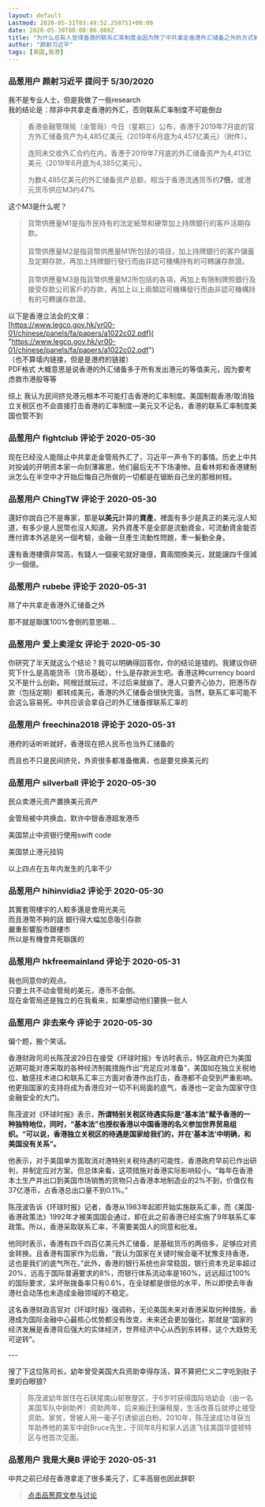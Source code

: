 ```yaml
---
layout: default
Lastmod: 2020-05-31T03:49:52.258751+00:00
date: 2020-05-30T00:00:00.000Z
title: "为什么总有人觉得香港的联系汇率制度会因为除了中共拿走香港外汇储备之外的方式被摧毁？"
author: "颜射习近平"
tags: [美国,香港]
---
```



### 品葱用户 **颜射习近平** 提问于 5/30/2020
    
我不是专业人士，但是我做了一些research  
我的结论是：除非中共拿走香港的外汇，否则联系汇率制度不可能倒台  
  
  

> 香港金融管理局（金管局）今日（星期三）公布，香港于2019年7月底的官方外汇储备资产为4,485亿美元（2019年6月底为4,457亿美元）（附件）。  
>   
> 连同未交收外汇合约在内，香港于2019年7月底的外汇储备资产为4,413亿美元（2019年6月底为4,385亿美元）。  
>   
> 为数4,485亿美元的外汇储备资产总额，相当于香港流通货币约**7倍**，或港元货币供应M3约47%

  
这个M3是什么呢？  
  

>   
> 貨幣供應量M1是指市民持有的法定紙幣和硬幣加上持牌銀行的客戶活期存款。  
>    
> 貨幣供應量M2是指貨幣供應量M1所包括的項目，加上持牌銀行的客戶儲蓄及定期存款，再加上持牌銀行發行而由非認可機構持有的可轉讓存款證。  
>    
> 貨幣供應量M3是指貨幣供應量M2所包括的各項，再加上有限制牌照銀行及接受存款公司客戶的存款，再加上以上兩類認可機構發行而由非認可機構持有的可轉讓存款證。

  
  
以下是香港立法会的文章：  
[https://www.legco.gov.hk/yr00-01/chinese/panels/fa/papers/a1022c02.pdf]( "https://www.legco.gov.hk/yr00-01/chinese/panels/fa/papers/a1022c02.pdf")  
（也不算墙内链接，但是是港府的链接）  
PDF格式 大概意思是说香港的外汇储备多于所有发出港元的等值美元，因为要考虑救市港股等等  
  
综上 我认为民间挤兑港元根本不可能打击香港的汇率制度。美国制裁香港/取消独立关税区也不会直接打击香港的汇率制度—美元又不记名，香港的联系汇率制度美国也管不到
    
                

### 品葱用户 **fightclub** 评论于 2020-05-30
        
现在已经没人能阻止中共拿走金管局外汇了，习近平一声令下的事情。历史上中共对投诚的开明资本家一向刻薄寡恩，他们最后无不下场凄惨。且看林郑和香港建制派怎么在半空中才开始后悔自己所做的一切都是在锯断自己坐的那根树枝。
        
                

### 品葱用户 **ChingTW** 评论于 2020-05-30
        
還好你說自己不是專家，那是**以美元**計算的**資產**，裡面有多少是真正的美元沒人知道，有多少是人民幣也沒人知道。另外資產不是全部是流動資金，可流動資金能否應付資本外逃是另一個考驗，金融一旦產生流動性問題，牽一髮動全身。  
  
還有香港樓價非常高，有錢人一個豪宅就好幾億，賣兩間換美元，就能讓四千億減少一個億。
        
                

### 品葱用户 **rubebe** 评论于 2020-05-31
        
除了中共拿走香港外汇储备之外  
  
那不就是聯匯100%會倒的意思嘛...
        
                

### 品葱用户 **爱上卖淫女** 评论于 2020-05-30
        
你研究了半天就这么个结论？我可以明确得回答你，你的结论是错的。我建议你研究下什么是高能货币（货币基础），什么是存款派生吧。香港这种currency board又不是什么创新。阿根廷就玩过，不过后来就崩了。港人只要齐心协力，把港币存款（包括定期）都转成美元，香港的外汇储备会很快完蛋。当然，联系汇率可能不会这么容易死。中共应该会拿自己的外汇储备撑联系汇率的
        
                

### 品葱用户 **freechina2018** 评论于 2020-05-31
        
港府的话听听就好，香港现在把人民币也当外汇储备的  
  
而且也不只是民间挤兑，外资很多都准备撤离，也是要兑换美元的
        
                

### 品葱用户 **silverball** 评论于 2020-05-30
        
民众卖港元资产置换美元资产  
  
金管局被中共换血，默许中银香港超发港币  
  
美国禁止中资银行使用swift code  
  
美国禁止港元挂钩  
  
以上四点在五年内发生的几率不少
        
                

### 品葱用户 **hihinvidia2** 评论于 2020-05-30
        
其實套現樓宇的人較多還是會用光美元  
而且港幣不夠的話 銀行得大幅加息吸引存款  
嚴重影響股市跟樓市   
所以是有機會弄死聯匯的
        
                

### 品葱用户 **hkfreemainland** 评论于 2020-05-31
        
我也同意你的观点。  
只要土共不动金管局的美元，港币不会倒。  
现在金管局还是独立的在我看来，如果想动他们要换一批人
        
                

### 品葱用户 **非去来今** 评论于 2020-05-30
        
偏个题，搬个笑话。  
  
香港财政司司长陈茂波29日在接受《环球时报》专访时表示，特区政府已为美国近期可能对港采取的各种经济制裁措施作出“充足应对准备”，美国如在独立关税地位、敏感技术进口和联系汇率三方面对香港作出打击，香港都不会受到严重影响。他更指国家的支持将成为香港应对一切不利局面的底气，香港也一定会为国家守住金融安全的大门。  
  
陈茂波对《环球时报》表示，**所谓特别关税区待遇实际是“基本法”赋予香港的一种独特地位，同时，“基本法”也授权香港以中国香港的名义参加世界贸易组织。“可以说，香港独立关税区的待遇是国家给我们的，并在‘基本法’中明确，和美国没有关系”。**  
  
他表示，对于美国单方面取消对港特别关税待遇的可能性，香港政府早前已作出研判，并制定应对方案。但总体来看，这项措施对香港实际影响较小。“每年在香港本土生产并出口到美国市场销售的货物只占香港本地制造业的2%不到，价值仅有37亿港币，占香港总出口量不到0.1%。”  
  
陈茂波告诉《环球时报》记者，香港从1983年起即开始实施联系汇率，而《美国-香港政策法》1992年才被美国国会通过，即在此之前香港已经实施了9年联系汇率政策。所以，香港采取联系汇率，不需要美国人的同意和批准。  
  
他同时表示，香港有四千四百亿美元外汇储备，是基础货币的两倍多，足够应对资金转换。且香港有国家作为后盾，“我认为国家在关键时候会毫不犹豫支持香港，这也是我们的底气所在。”此外，香港的银行系统也非常稳固，银行资本充足率超过20%，远高于国际普遍要求的8%，而银行体系流动率是160%，远远超过100%的国际要求，呆坏账拨备率只有0.6%，在全球都是很低的水平，所以即使去年香港社会动荡也未造成金融领域的不稳定。  
  
这名香港财政高官对《环球时报》强调称，无论美国未来对香港采取何种措施，香港成为国际金融中心最核心优势都没有改变，未来还会更加强化，那就是“国家的经济发展是香港背后强大的实体经济，世界经济中心从西到东转移，这个大趋势无可逆转”。  
  
\---  
  
搜了下这位陈司长，幼年曾受美国大兵资助幸得存活，算不算把仁义二字吃到肚子里的白眼狼?  
  

>   
> 陈茂波幼年居住在石硖尾南山邨寮屋区，于6岁时获得国际培幼会（由一名美国军队中尉助养）资助两年，后来搬迁到廉租屋，生活改善后就停止接受资助。家贫，曾被人用一毫子引诱偷运白粉。2010年，陈茂波成功寻获当年助养他的美军中尉Bruce先生，于同年8月和家人远道飞往美国华盛顿特区与他首次见面。
        
                

### 品葱用户 **我是大臭B** 评论于 2020-05-31
        
中共之前已经在香港拿走了很多美元了，汇丰高层也因此辞职
        
                





> [点击品葱原文参与讨论](https://pincong.rocks/question/26373)

